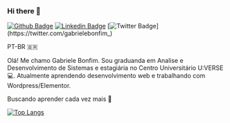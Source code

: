 ### Hi there 👋
[![Github Badge](https://img.shields.io/badge/-Github-000?style=flat-square&logo=Github&logoColor=white&link=https://github.com/gabrielebonfim)](https://github.com/gabrielebonfim)
[![Linkedin Badge](https://img.shields.io/badge/-LinkedIn-blue?style=flat-square&logo=Linkedin&logoColor=white&link=https://www.linkedin.com/in/gabrielealvesbonfim/)](https://www.linkedin.com/in/gabrielealvesbonfim/)
[![Twitter Badge](https://img.shields.io/badge/-Twitter-1ca0f1?style=flat-square&labelColor=1ca0f1&logo=twitter&logoColor=white&link=https://twitter.com/gabrielebonfim_)](https://twitter.com/gabrielebonfim_)


PT-BR :brazil:

Olá! Me chamo Gabriele Bonfim. Sou graduanda em Analise e Desenvolvimento de Sistemas e estagiária no Centro Universitário U:VERSE :computer:. 
Atualmente aprendendo desenvolvimento web e trabalhando com Wordpress/Elementor. 

Buscando aprender cada vez mais 🌱

[![Top Langs](https://github-readme-stats.vercel.app/api/top-langs/?username=gabrielebonfim&layout=compact)](https://github.com/anuraghazra/github-readme-stats)
